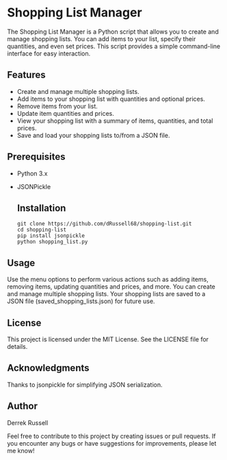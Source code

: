 # Shopping List Manager

The Shopping List Manager is a Python script that allows you to create and manage shopping lists. You can add items to your list, specify their quantities, and even set prices. This script provides a simple command-line interface for easy interaction.

## Features

- Create and manage multiple shopping lists.
- Add items to your shopping list with quantities and optional prices.
- Remove items from your list.
- Update item quantities and prices.
- View your shopping list with a summary of items, quantities, and total prices.
- Save and load your shopping lists to/from a JSON file.

## Prerequisites
- Python 3.x
- JSONPickle

  ## Installation
   ```shell
   git clone https://github.com/dRussell68/shopping-list.git
   cd shopping-list
   pip install jsonpickle
   python shopping_list.py

## Usage
Use the menu options to perform various actions such as adding items, removing items, updating quantities and prices, and more.
You can create and manage multiple shopping lists.
Your shopping lists are saved to a JSON file (saved_shopping_lists.json) for future use.

## License
This project is licensed under the MIT License. See the LICENSE file for details.

## Acknowledgments
Thanks to jsonpickle for simplifying JSON serialization.

## Author
Derrek Russell

Feel free to contribute to this project by creating issues or pull requests. If you encounter any bugs or have suggestions for improvements, please let me know!
